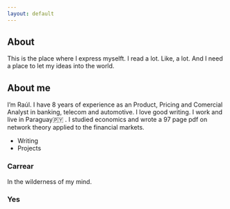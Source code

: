 ```yaml
---
layout: default
---
```


## About

This is the place where I express myselft. I read a lot. Like, a lot. And I need a place to let my ideas into the world.


## About me

I’m Raúl. I have 8 years of experience as an Product, Pricing and Comercial Analyst in banking, telecom and automotive. I love good writing. I work and live in Paraguay🇵🇾 . I studied economics and wrote a 97 page pdf on network theory applied to the financial markets. 

- Writing
- Projects

### Carrear

In the wilderness of my mind.

### Yes


